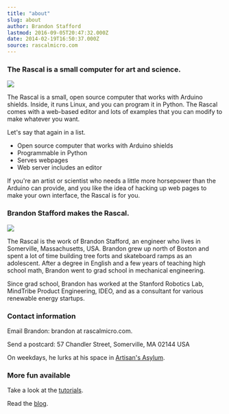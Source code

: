 ```yaml
---
title: "about"
slug: about
author: Brandon Stafford
lastmod: 2016-09-05T20:47:32.000Z
date: 2014-02-19T16:50:37.000Z
source: rascalmicro.com
---
```

### The Rascal is a small computer for art and science. ###

<img src="/img/rascal-iso-cropped.jpg">

The Rascal is a small, open source computer that works with Arduino shields. Inside, it runs Linux, and you can program it in Python. The Rascal comes with a web-based editor and lots of examples that you can modify to make whatever you want.

Let's say that again in a list.

 * Open source computer that works with Arduino shields
 * Programmable in Python
 * Serves webpages
 * Web server includes an editor

If you're an artist or scientist who needs a little more horsepower than the Arduino can provide, and you like the idea of hacking up web pages to make your own interface, the Rascal is for you.

### Brandon Stafford makes the Rascal. ###

![](/imgs/2016/09/brandon-stafford-2016-04-11-small.jpg)

The Rascal is the work of Brandon Stafford, an engineer who lives in Somerville, Massachusetts, USA. Brandon grew up north of Boston and spent a lot of time building tree forts and skateboard ramps as an adolescent. After a degree in English and a few years of teaching high school math, Brandon went to grad school in mechanical engineering.

Since grad school, Brandon has worked at the Stanford Robotics Lab, MindTribe Product Engineering, IDEO, and as a consultant for various renewable energy startups.

### Contact information ###
Email Brandon: brandon at rascalmicro.com.

Send a postcard: 57 Chandler Street, Somerville, MA 02144 USA

On weekdays, he lurks at his space in [Artisan's Asylum][3].

### More fun available ###
Take a look at the [tutorials][1].

Read the [blog][2].

[1]: /docs/
[2]: /blog/
[3]: http://artisansasylum.com